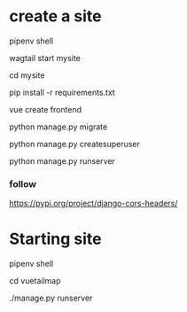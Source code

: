 # create a site

pipenv shell

wagtail start mysite

cd mysite

pip install -r requirements.txt

vue create frontend

python manage.py migrate

python manage.py createsuperuser

python manage.py runserver

### follow 
https://pypi.org/project/django-cors-headers/


# Starting site

pipenv shell

cd vuetailmap

./manage.py runserver